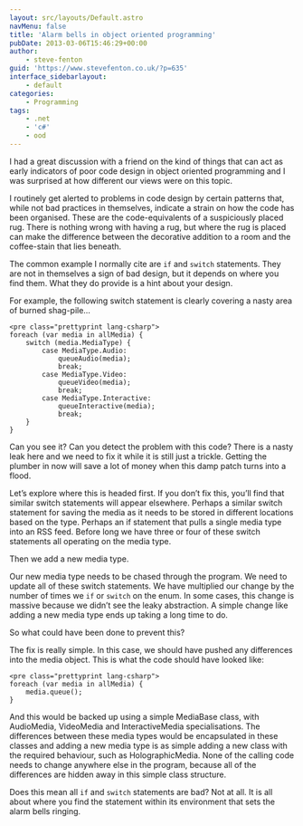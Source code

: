 ```yaml
---
layout: src/layouts/Default.astro
navMenu: false
title: 'Alarm bells in object oriented programming'
pubDate: 2013-03-06T15:46:29+00:00
author:
    - steve-fenton
guid: 'https://www.stevefenton.co.uk/?p=635'
interface_sidebarlayout:
    - default
categories:
    - Programming
tags:
    - .net
    - 'c#'
    - ood
---
```


I had a great discussion with a friend on the kind of things that can act as early indicators of poor code design in object oriented programming and I was surprised at how different our views were on this topic.

I routinely get alerted to problems in code design by certain patterns that, while not bad practices in themselves, indicate a strain on how the code has been organised. These are the code-equivalents of a suspiciously placed rug. There is nothing wrong with having a rug, but where the rug is placed can make the difference between the decorative addition to a room and the coffee-stain that lies beneath.

The common example I normally cite are `if` and `switch` statements. They are not in themselves a sign of bad design, but it depends on where you find them. What they do provide is a hint about your design.

For example, the following switch statement is clearly covering a nasty area of burned shag-pile…

```
<pre class="prettyprint lang-csharp">
foreach (var media in allMedia) {
    switch (media.MediaType) {
        case MediaType.Audio:
            queueAudio(media);
            break;
        case MediaType.Video:
            queueVideo(media);
            break;
        case MediaType.Interactive:
            queueInteractive(media);
            break;
    }
}
```

Can you see it? Can you detect the problem with this code? There is a nasty leak here and we need to fix it while it is still just a trickle. Getting the plumber in now will save a lot of money when this damp patch turns into a flood.

Let’s explore where this is headed first. If you don’t fix this, you’ll find that similar switch statements will appear elsewhere. Perhaps a similar switch statement for saving the media as it needs to be stored in different locations based on the type. Perhaps an if statement that pulls a single media type into an RSS feed. Before long we have three or four of these switch statements all operating on the media type.

Then we add a new media type.

Our new media type needs to be chased through the program. We need to update all of these switch statements. We have multiplied our change by the number of times we `if` or `switch` on the enum. In some cases, this change is massive because we didn’t see the leaky abstraction. A simple change like adding a new media type ends up taking a long time to do.

So what could have been done to prevent this?

The fix is really simple. In this case, we should have pushed any differences into the media object. This is what the code should have looked like:

```
<pre class="prettyprint lang-csharp">
foreach (var media in allMedia) {
    media.queue();
}
```

And this would be backed up using a simple MediaBase class, with AudioMedia, VideoMedia and InteractiveMedia specialisations. The differences between these media types would be encapsulated in these classes and adding a new media type is as simple adding a new class with the required behaviour, such as HolographicMedia. None of the calling code needs to change anywhere else in the program, because all of the differences are hidden away in this simple class structure.

Does this mean all `if` and `switch` statements are bad? Not at all. It is all about where you find the statement within its environment that sets the alarm bells ringing.